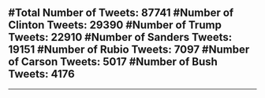 #Total Number of Tweets: 87741 
#Number of Clinton Tweets: 29390
#Number of Trump Tweets: 22910
#Number of Sanders Tweets: 19151
#Number of Rubio Tweets: 7097
#Number of Carson Tweets: 5017
#Number of Bush Tweets: 4176
---
---

